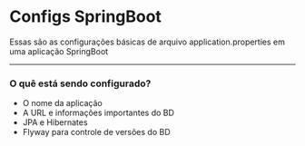 <h1>Configs SpringBoot</h1>
<p>Essas são as configurações básicas de arquivo application.properties em uma aplicação SpringBoot</p>
<hr>
<h3>O quê está sendo configurado?</h3>
<ul>
  <li>O nome da aplicação</li>
  <li>A URL e informações importantes do BD</li>
  <li>JPA e Hibernates</li>
  <li>Flyway para controle de versões do BD</li>
</ul>
